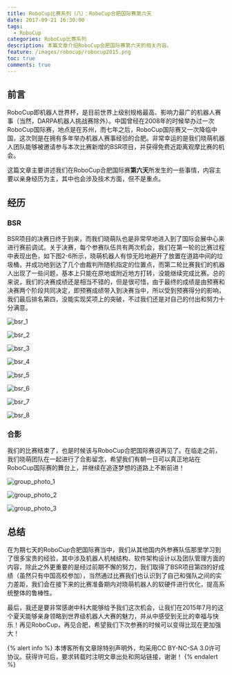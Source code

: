 ```yaml
---
title: RoboCup比赛系列（八）：RoboCup合肥国际赛第六天
date: 2017-09-21 16:30:00
tags:
  - RoboCup
categories: RoboCup比赛系列
description: 本篇文章介绍RoboCup合肥国际赛第六天的相关内容。
feature: /images/robocup/robocup2015.png
toc: true
comments: true
---
```


## 前言

RoboCup即机器人世界杯，是目前世界上级别规格最高、影响力最广的机器人赛事（当然，DARPA机器人挑战赛除外）。中国曾经在2008年的时候举办过一次RoboCup国际赛，地点是在苏州，而七年之后，RoboCup国际赛又一次降临中国，这次则是在拥有多年举办机器人赛事经验的合肥。非常幸运的是我们晓萌机器人团队能够被邀请参与本次比赛新增的BSR项目，并获得免费近距离观摩比赛的机会。

这篇文章主要讲述我们在RoboCup合肥国际赛**第六天**所发生的一些事情，内容主要以亲身经历为主，其中也会涉及技术方面，但不是重点。

<!--more-->

## 经历

### BSR

BSR项目的决赛日终于到来，而我们晓萌队也是非常早地进入到了国际会展中心来进行赛前调试。关于决赛，每个参赛队伍共有两次机会，我们在第一轮的比赛过程中表现出色，如下图2-6所示，晓萌机器人有惊无险地避开了放置在道路中间的垃圾桶，并成功地到达了几个由裁判所随机指定的位置点，而第二轮比赛我们的机器人出现了一些问题，基本上只能在原地或附近地方打转，没能继续完成比赛。总的来说，我们的决赛成绩还是相当不错的，但是很可惜，由于最终的成绩是由预赛和决赛两个阶段共同决定，即预赛成绩带入到决赛当中，所以受到预赛得分的影响，我们最后排名第四，没能实现奖项上的突破，不过我们还是对自己的付出和努力十分满意。

![bsr_1](http://media.myyerrol.io/images/hefei/day_6/bsr/bsr_1.jpg)

![bsr_2](http://media.myyerrol.io/images/hefei/day_6/bsr/bsr_2.jpg)

![bsr_3](http://media.myyerrol.io/images/hefei/day_6/bsr/bsr_3.jpg)

![bsr_4](http://media.myyerrol.io/images/hefei/day_6/bsr/bsr_4.jpg)

![bsr_5](http://media.myyerrol.io/images/hefei/day_6/bsr/bsr_5.jpg)

![bsr_6](http://media.myyerrol.io/images/hefei/day_6/bsr/bsr_6.jpg)

![bsr_7](http://media.myyerrol.io/images/hefei/day_6/bsr/bsr_7.jpg)

![bsr_8](http://media.myyerrol.io/images/hefei/day_6/bsr/bsr_8.jpg)

### 合影

我们的比赛结束了，也是时候该与RoboCup合肥国际赛说再见了。在临走之前，我们晓萌团队在一起进行了合影留念，希望我们有朝一日可以真正地站在RoboCup国际赛的舞台上，并继续在追逐梦想的道路上不断前进！

![group_photo_1](http://media.myyerrol.io/images/hefei/day_6/group_photo/group_photo_1.jpg)

![group_photo_2](http://media.myyerrol.io/images/hefei/day_6/group_photo/group_photo_2.jpg)

![group_photo_3](http://media.myyerrol.io/images/hefei/day_6/group_photo/group_photo_3.jpg)

## 总结

在为期七天的RoboCup合肥国际赛当中，我们从其他国内外参赛队伍那里学习到了很多宝贵的经验，其中涉及机器人机械结构、软件架构设计以及团队管理方面的内容，除此之外更重要的是经过前期不懈的努力，我们取得了BSR项目第四的好成绩（虽然只有中国高校参加），当然通过比赛我们也认识到了自己和强队之间的实力差距，我们会在接下来的比赛准备期内对晓萌机器人的软硬件进行优化，提高系统整体的鲁棒性。

最后，我还是要非常感谢中科大能够给予我们这次机会，让我们在2015年7月的这个夏天能够亲身领略到世界级机器人大赛的魅力，并从中感受到无比的幸福与快乐！再见RoboCup，再见合肥，希望我们下次参赛的时候可以变得比现在更加强大！

{% alert info %}
本博客所有文章除特别声明外，均采用CC BY-NC-SA 3.0许可协议。获得许可后，要求转载时注明文章出处和网站链接，谢谢！
{% endalert %}
